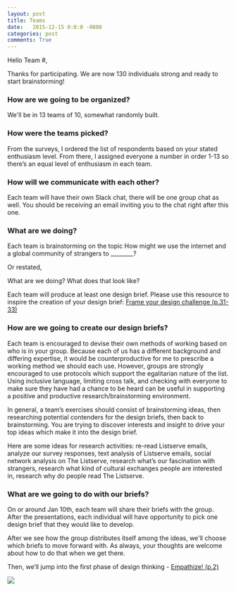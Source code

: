 ```yaml
---
layout: post
title: Teams
date:   2015-12-15 0:0:0 -0800
categories: post
comments: True
---
```


Hello Team #,

Thanks for participating. We are now 130 individuals strong and ready to start brainstorming!

### How are we going to be organized?
We'll be in 13 teams of 10, somewhat randomly built. 

### How were the teams picked?
From the surveys, I ordered the list of respondents based on your stated enthusiasm level. From there, I assigned everyone a number in order 1-13 so there’s an equal level of enthusiasm in each team. 

### How will we communicate with each other?
Each team will have their own Slack chat, there will be one group chat as well. You should be receiving an email inviting you to the chat right after this one. 

### What are we doing?
Each team is brainstorming on the topic 
How might we use the internet and a global community of strangers to ________?

Or restated, 

What are we doing? What does that look like?

Each team will produce at least one design brief. Please use this resource to inspire the creation of your design brief: [Frame your design challenge (p.31-33)](https://s3-us-west-2.amazonaws.com/projectevolve/ideo_field_guide.pdf)

### How are we going to create our design briefs?
Each team is encouraged to devise their own methods of working based on who is in your group. Because each of us has a different background and differing expertise, it would be counterproductive for me to prescribe a working method we should each use. However, groups are strongly encouraged to use protocols which support the egalitarian nature of the list. Using inclusive language, limiting cross talk, and checking with everyone to make sure they have had a chance to be heard can be useful in supporting a positive and productive research/brainstorming environment. 

In general, a team’s exercises should consist of brainstorming ideas, then researching potential contenders for the design briefs, then back to brainstorming. You are trying to discover interests and insight to drive your top ideas which make it into the design brief. 

Here are some ideas for research activities: re-read Listserve emails, analyze our survey responses, text analysis of Listserve emails, social network analysis on The Listserve, research what’s our fascination with strangers, research what kind of cultural exchanges people are interested in, research why do people read The Listserve.

### What are we going to do with our briefs?

On or around Jan 10th, each team will share their briefs with the group. After the presentations, each individual will have opportunity to pick one design brief that they would like to develop. 

After we see how the group distributes itself among the ideas, we'll choose which briefs to move forward with.  As always, your thoughts are welcome about how to do that when we get there. 

Then, we’ll jump into the first phase of design thinking - [Empathize! (p.2)](https://s3-us-west-2.amazonaws.com/projectevolve/DT_guide.pdf)

<img src="https://s3-us-west-2.amazonaws.com/projectevolve/db.png">




